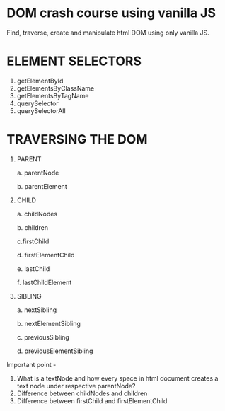 # DOM crash course using vanilla JS

Find, traverse, create and manipulate html DOM using only vanilla JS.

# ELEMENT SELECTORS  

1. getElementById
2. getElementsByClassName
3. getElementsByTagName
4. querySelector
5. querySelectorAll

# TRAVERSING THE DOM

1. PARENT

    a. parentNode

    b. parentElement

2. CHILD

    a. childNodes

    b. children

    c.firstChild

    d. firstElementChild

    e. lastChild    

    f. lastChildElement

3. SIBLING

    a. nextSibling

    b. nextElementSibling

    c. previousSibling

    d. previousElementSibling

Important point -

1. What is a textNode and how every space in html document creates a text node under respective parentNode?
3. Difference between childNodes and children
2. Difference between firstChild and firstElementChild

